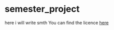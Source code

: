 # semester_project


here i will write smth
You can find the licence [here](https://github.com/elena-korchagina/semester_project/blob/master/LICENSE)
